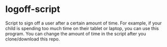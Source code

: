 # logoff-script
Script to sign off a user after a certain amount of time. For example, if your child is spending too much time on their tablet or laptop, you can use this program. You can change the amount of time in the script after you clone/download this repo.
